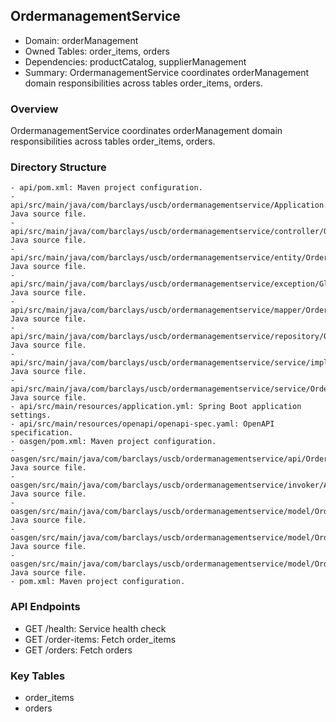 ## OrdermanagementService

- Domain: orderManagement
- Owned Tables: order_items, orders
- Dependencies: productCatalog, supplierManagement
- Summary: OrdermanagementService coordinates orderManagement domain responsibilities across tables order_items, orders.

### Overview
OrdermanagementService coordinates orderManagement domain responsibilities across tables order_items, orders.

### Directory Structure
```
- api/pom.xml: Maven project configuration.
- api/src/main/java/com/barclays/uscb/ordermanagementservice/Application.java: Java source file.
- api/src/main/java/com/barclays/uscb/ordermanagementservice/controller/OrdermanagementController.java: Java source file.
- api/src/main/java/com/barclays/uscb/ordermanagementservice/entity/OrdermanagementEntity.java: Java source file.
- api/src/main/java/com/barclays/uscb/ordermanagementservice/exception/GlobalExceptionHandler.java: Java source file.
- api/src/main/java/com/barclays/uscb/ordermanagementservice/mapper/OrdermanagementMapper.java: Java source file.
- api/src/main/java/com/barclays/uscb/ordermanagementservice/repository/OrdermanagementRepository.java: Java source file.
- api/src/main/java/com/barclays/uscb/ordermanagementservice/service/impl/OrdermanagementServiceImpl.java: Java source file.
- api/src/main/java/com/barclays/uscb/ordermanagementservice/service/OrdermanagementService.java: Java source file.
- api/src/main/resources/application.yml: Spring Boot application settings.
- api/src/main/resources/openapi/openapi-spec.yaml: OpenAPI specification.
- oasgen/pom.xml: Maven project configuration.
- oasgen/src/main/java/com/barclays/uscb/ordermanagementservice/api/OrdermanagementApi.java: Java source file.
- oasgen/src/main/java/com/barclays/uscb/ordermanagementservice/invoker/ApiClient.java: Java source file.
- oasgen/src/main/java/com/barclays/uscb/ordermanagementservice/model/OrderItemsRecord.java: Java source file.
- oasgen/src/main/java/com/barclays/uscb/ordermanagementservice/model/OrdermanagementHealthResponse.java: Java source file.
- oasgen/src/main/java/com/barclays/uscb/ordermanagementservice/model/OrdersRecord.java: Java source file.
- pom.xml: Maven project configuration.
```

### API Endpoints
- GET /health: Service health check
- GET /order-items: Fetch order_items
- GET /orders: Fetch orders

### Key Tables
- order_items
- orders
